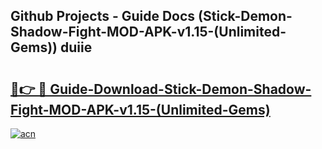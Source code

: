 ## Github Projects - Guide Docs (Stick-Demon-Shadow-Fight-MOD-APK-v1.15-(Unlimited-Gems)) duiie

# <h2><a href="https://apkcomod.com?title=Stick-Demon-Shadow-Fight-MOD-APK-v1.15-(Unlimited-Gems)">🔗👉 🔴 Guide-Download-Stick-Demon-Shadow-Fight-MOD-APK-v1.15-(Unlimited-Gems) </a></h2>

[![acn](https://github.com/user-attachments/assets/0f9c940e-d8b0-45ae-aac7-cd30a18b3e1c)](https://apkcomod.com?title=Stick-Demon-Shadow-Fight-MOD-APK-v1.15-(Unlimited-Gems))
